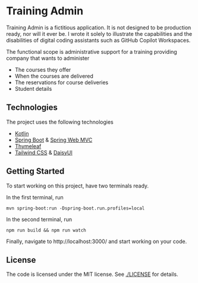 # Training Admin

Training Admin is a fictitious application.
It is not designed to be production ready, nor will it ever be.
I wrote it solely to illustrate the capabilities and the disabilities of digital coding assistants such as GitHub Copilot Workspaces.

The functional scope is administrative support for a training providing company that wants to administer

- The courses they offer
- When the courses are delivered
- The reservations for course deliveries
- Student details

## Technologies
The project uses the following technologies
- [Kotlin](https://kotlinlang.org/)
- [Spring Boot](https://spring.io/projects/spring-boot) & [Spring Web MVC](https://docs.spring.io/spring-framework/reference/web/webmvc.html)
- [Thymeleaf](https://www.thymeleaf.org/)
- [Tailwind CSS](https://tailwindcss.com/) & [DaisyUI](https://daisyui.com/)

## Getting Started
To start working on this project, have two terminals ready.

In the first terminal, run

```shell
mvn spring-boot:run -Dspring-boot.run.profiles=local
```

In the second terminal, run

```shell
npm run build && npm run watch
```

Finally, navigate to http://localhost:3000/ and start working on your code.

## License
The code is licensed under the MIT license.
See [./LICENSE](LICENSE) for details.